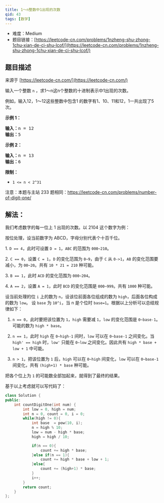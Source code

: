 ```yaml
---
title: 1～n整数中1出现的次数
qid: 43
tags: [数学]
---
```



- 难度：Medium
- 题目链接：[https://leetcode-cn.com/problems/1nzheng-shu-zhong-1chu-xian-de-ci-shu-lcof/](https://leetcode-cn.com/problems/1nzheng-shu-zhong-1chu-xian-de-ci-shu-lcof/)


## 题目描述

来源于 [https://leetcode-cn.com/](https://leetcode-cn.com/)

<p>输入一个整数 <code>n</code> ，求1～n这n个整数的十进制表示中1出现的次数。</p>

<p>例如，输入12，1～12这些整数中包含1 的数字有1、10、11和12，1一共出现了5次。</p>



<p><strong>示例 1：</strong></p>

<pre><strong>输入：</strong>n = 12
<strong>输出：</strong>5
</pre>

<p><strong>示例 2：</strong></p>

<pre><strong>输入：</strong>n = 13
<strong>输出：</strong>6</pre>



<p><strong>限制：</strong></p>

<ul>
	<li><code>1 &lt;= n &lt;&nbsp;2^31</code></li>
</ul>

<p>注意：本题与主站 233 题相同：<a href="https://leetcode-cn.com/problems/number-of-digit-one/">https://leetcode-cn.com/problems/number-of-digit-one/</a></p>


## 解法：

我们考虑数字的每一位上 1 出现的次数。以 2104 这个数字为例：


按位处理，设当前数字为 ABCD，字母分别代表个十百千位。

1\. `D == 4`，此时可设置 `D = 1`，`ABC` 的范围为 `000~210`。

2\. `C == 0`，设置 `C = 1`，`D` 的变化范围为 `0~9`，由于 `C` 从 `0->1`，`AB` 的变化范围要减小，为 `00~20`。共有 `10 * 21 = 210` 种可能。

3\. `B == 1`，此时 `ACD` 的变化范围为 `000~204`。

4\. `A == 2`，设置 `A = 1`，此时 `BCD` 的变化范围是 `000~999`。共有 `1000` 种可能。

设当前处理的位 `i` 上的数为 `n`，设该位前面各位组成的数为 `high`，后面各位构成的数为 `low`。 设 `base` 为 `10^i`，当 n 是个位时 `base=1`。根据以上分析可以总结规律如下：

1. `n == 0`，此时要把该位置为 `1`，`high` 需要减 `1`，`low` 的变化范围是 `0~base-1`。可能的数为 `high * base`。

2. `n == 1`，此时 `high` 在 `0~high-1` 间时，`low` 可以在 `0~base-1` 之间变化。当 `high' == high` 时，`low'` 只能在 `0~low` 之间变化。因此共有 `high * base + low + 1` 中可能。

3. `n > 1`，把该位置为 `1` 后，`high` 可以在 `0~high` 间变化，`low` 可以在 `0~base-1` 间变化，共有 `(high+1) * base` 种可能。

把各个位上为 `1` 的可能数全部加起来，就得到了最终的结果。

基于以上考虑就可以写代码了：

```c++
class Solution {
public:
    int countDigitOne(int num) {
        int low = 0, high = num;
        int n = 0, count = 0, i = 0;
        while(high != 0){
            int base  = pow(10, i);
            n = high % 10;
            low = num - high * base;
            high = high / 10;

            if(n == 0){
                count += high * base;
            }else if(n == 1){
                count += high * base + low + 1;
            }else{
                count += (high+1) * base;
            }
            i++;
        }
        return count;
    }
};
```